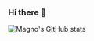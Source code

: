 ### Hi there 👋

<!--
![Random Unsplash image](https://source.unsplash.com/random/904x452)
-->

<!--
**magnobiet/magnobiet** is a ✨ _special_ ✨ repository because its `README.md` (this file) appears on your GitHub profile.

Here are some ideas to get you started:

- 🔭 I’m currently working on ...
- 🌱 I’m currently learning ...
- 👯 I’m looking to collaborate on ...
- 🤔 I’m looking for help with ...
- 💬 Ask me about ...
- 📫 How to reach me: ...
- 😄 Pronouns: ...
- ⚡ Fun fact: ...
-->

![Magno's GitHub stats](https://github-readme-stats.vercel.app/api?username=magnobiet&show_icons=true&theme=monokai)
